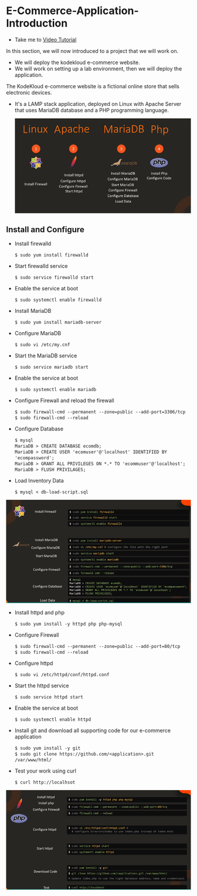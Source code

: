 # E-Commerce-Application-Introduction

  - Take me to [Video Tutorial](https://kodekloud.com/topic/project-kodekloud-e-commerce-application-3/)

In this section, we will now introduced to a project that we will work on. 
- We will deploy the kodekloud e-commerce website.
- We will work on setting up a lab environment, then we will deploy the application.

The KodeKloud e-commerce website is a fictional online store that sells electronic devices.
- It's a LAMP stack application, deployed on Linux with Apache Server that uses MariaDB database and a PHP programming language.

  ![ecomm](../../images/ecomm.PNG)
  
## Install and Configure

   - Install firewalld
     ```
     $ sudo yum install firewalld
     ```
   - Start firewalld service
     ```
     $ sudo service firewalld start
     ```
   - Enable the service at boot
     ```
     $ sudo systemctl enable firewalld
     ```
     
   - Install MariaDB
     ```
     $ sudo yum install mariadb-server
     ```
   - Configure MariaDB
     ```
     $ sudo vi /etc/my.cnf 
     ```
   - Start the MariaDB service
     ```
     $ sudo service mariadb start
     ```
   - Enable the service at boot
     ```
     $ sudo systemctl enable mariadb
     ```
   - Configure Firewall and reload the firewall
     ```
     $ sudo firewall-cmd --permanent --zone=public --add-port=3306/tcp
     $ sudo firewall-cmd --reload
     ```
   - Configure Database
     ```
     $ mysql
     MariaDB > CREATE DATABASE ecomdb;
     MariaDB > CREATE USER 'ecomuser'@'localhost' IDENTIFIED BY 'ecompassword';
     MariaDB > GRANT ALL PRIVILEGES ON *.* TO 'ecommuser'@'localhost';
     MariaDB > FLUSH PRIVILAGES;
     ```
   - Load Inventory Data
     ```
     $ mysql < db-load-script.sql
     ```
  
  ![ecomm1](../../images/ecomm1.PNG)
  
  
   - Install httpd and php
     ```
     $ sudo yum install -y httpd php php-mysql
     ```
   - Configure Firewall
     ```
     $ sudo firewall-cmd --permanent --zone=public --add-port=80/tcp
     $ sudo firewall-cmd --reload
     ```
   - Configure httpd
     ```
     $ sudo vi /etc/httpd/conf/httpd.conf
     ```
   - Start the httpd service
     ```
     $ sudo service httpd start
     ```
   - Enable the service at boot
     ```
     $ sudo systemctl enable httpd
     ```
   
   - Install git and download all supporting code for our e-commerce application
     ```
     $ sudo yum install -y git
     $ sudo git clone https://github.com/<application>.git /var/www/html/
     ```
     
   - Test your work using curl
     ```
     $ curl http://localhsot
     ```
   
  
  ![ecomm2](../../images/ecomm2.PNG)
  
 
